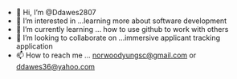 - 👋 Hi, I’m @Ddawes2807
- 👀 I’m interested in ...learning more about software development
- 🌱 I’m currently learning ... how to use github to work with others
- 💞️ I’m looking to collaborate on ...immersive applicant tracking application
- 📫 How to reach me ... norwoodyungsc@gmail.com or ddawes36@yahoo.com

<!---
Ddawes2807/Ddawes2807 is a ✨ special ✨ repository because its `README.md` (this file) appears on your GitHub profile.
You can click the Preview link to take a look at your changes.
--->

